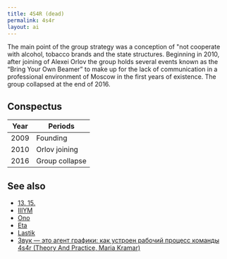 ```yaml
---
title: 4S4R (dead)
permalink: 4s4r
layout: ai
---
```


The main point of the group strategy was a conception of "not cooperate with alcohol, tobacco brands and the state structures. Beginning in 2010, after joining of Alexei Orlov the group holds several events known as the “Bring Your Own Beamer” to make up for the lack of communication in a professional environment of Moscow in the first years of existence. The group collapsed at the end of 2016.

## Conspectus

| Year | Periods         |
|------|-----------------|
| 2009 | Founding        |
| 2010 | Orlov joining   |
| 2016 | Group collapse  |

## See also

+ [13. 15.](13-15)
+ [IIIYM](iiiym)
+ [Ono](ono)
+ [Eta](eta)
+ [Lastik](lastik)
+ [Звук — это агент графики: как устроен рабочий процесс команды 4s4r (Theory And Practice, Maria Kramar)](https://special.theoryandpractice.ru/4s4r)
